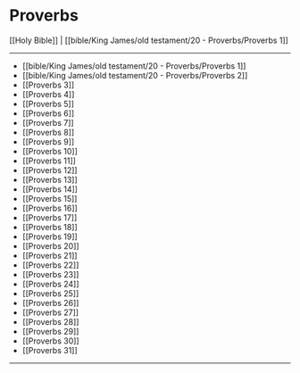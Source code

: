 # Proverbs

[[Holy Bible]] | [[bible/King James/old testament/20 - Proverbs/Proverbs 1]]

---

- [[bible/King James/old testament/20 - Proverbs/Proverbs 1]]
- [[bible/King James/old testament/20 - Proverbs/Proverbs 2]]
- [[Proverbs 3]]
- [[Proverbs 4]]
- [[Proverbs 5]]
- [[Proverbs 6]]
- [[Proverbs 7]]
- [[Proverbs 8]]
- [[Proverbs 9]]
- [[Proverbs 10]]
- [[Proverbs 11]]
- [[Proverbs 12]]
- [[Proverbs 13]]
- [[Proverbs 14]]
- [[Proverbs 15]]
- [[Proverbs 16]]
- [[Proverbs 17]]
- [[Proverbs 18]]
- [[Proverbs 19]]
- [[Proverbs 20]]
- [[Proverbs 21]]
- [[Proverbs 22]]
- [[Proverbs 23]]
- [[Proverbs 24]]
- [[Proverbs 25]]
- [[Proverbs 26]]
- [[Proverbs 27]]
- [[Proverbs 28]]
- [[Proverbs 29]]
- [[Proverbs 30]]
- [[Proverbs 31]]

---

